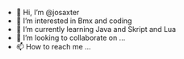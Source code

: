 - 👋 Hi, I’m @josaxter
- 👀 I’m interested in Bmx and coding
- 🌱 I’m currently learning Java and Skript and Lua
- 💞️ I’m looking to collaborate on ...
- 📫 How to reach me ...

<!---
josaxter/josaxter is a ✨ special ✨ repository because its `README.md` (this file) appears on your GitHub profile.
You can click the Preview link to take a look at your changes.
--->

